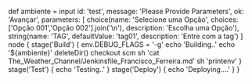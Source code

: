 def ambiente = input id: 'test', message: 'Please Provide Parameters', ok: 'Avançar',
parameters: [
choice(name: 'Selecione uma Opção',
choices: ['Opção 001','Opção 002'].join('\n'),
description: 'Escolha uma Opção'),
string(name: 'TAG',
defaultValue: 'tag01',
description: 'Entre com a tag')
]
node {
stage('Build') {
env.DEBUG_FLAGS = '-g'
echo 'Building..'
echo '${ambiente}'
deleteDir()
checkout scm
sh 'cat The_Weather_Channel/Jenkinsfile_Francisco_Ferreira.md'
sh 'printenv'
}
stage('Test') {
echo 'Testing..'
}
stage('Deploy') {
echo 'Deploying....'
}
}